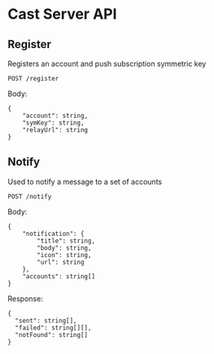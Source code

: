 # Cast Server API

## Register

Registers an account and push subscription symmetric key

`POST /register`

Body:

```jsonc
{
    "account": string,
    "symKey": string,
    "relayUrl": string
}
```

## Notify

Used to notify a message to a set of accounts

`POST /notify`

Body:

```jsonc
{
    "notification": {
        "title": string,
        "body": string,
        "icon": string,
        "url": string
    },
    "accounts": string[]
}
``` 

Response: 

```jsonc
{
  "sent": string[],
  "failed": string[][],
  "notFound": string[]
}
```
